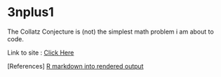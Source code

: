 # 3nplus1
The Collatz Conjecture is (not) the simplest math problem i am about to code.

Link to site : [Click Here](https://f1u7r2y9.github.io/3nplus1/) 

[References] [R markdown into rendered output](https://www.earthdatascience.org/courses/earth-analytics/document-your-science/knit-rmarkdown-document-to-pdf/)
